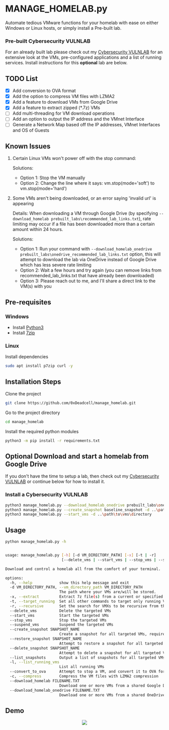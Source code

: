 
# MANAGE_HOMELAB.py

Automate tedious VMware functions for your homelab with ease on either Windows or Linux hosts, or simply install a Pre-built lab.


### Pre-built Cybersecurity VULNLAB
For an already built lab please check out my [Cybersecurity VULNLAB](/lab_contents.md) for an extensive look at the VMs, pre-configured applications and a list of running services.
Install instructions for this **optional** lab are below.



## TODO List

- [x] Add conversion to OVA format
- [x] Add the option to compress VM files with LZMA2
- [x] Add a feature to download VMs from Google Drive
- [x] Add a feature to extract zipped (*.7z) VMs
- [ ] Add multi-threading for VM download operations
- [ ] Add an option to output the IP address and the VMnet Interface
- [ ] Generate a Network Map based off the IP addresses, VMnet Interfaces and OS of Guests

## Known Issues
1. Certain Linux VMs won't power off with the stop command:

    Solutions:
    - Option 1: Stop the VM manually
    - Option 2: Change the line where it says: vm.stop(mode='soft') to vm.stop(mode='hard') 


2. Some VMs aren't being downloaded, or an error saying 'invalid url' is appearing 

    Details: When downloading a VM through Google Drive (by specifying `--download_homelab prebuilt_labs\recommended_lab_links.txt`), rate limiting may occur if a file has been downloaded more than a certain amount within 24 hours.

    Solutions:
    - Option 1: Run your command with `--download_homelab_onedrive prebuilt_labs\onedrive_recommended_lab_links.txt` option, this will attempt to download the lab via OneDrive instead of Google Drive which has less severe rate limiting
    - Option 2: Wait a few hours and try again (you can remove links from recommended_lab_links.txt that have already been downloaded)
    - Option 3: Please reach out to me, and I'll share a direct link to the VM(s) with you


## Pre-requisites

### Windows
- Install [Python3](https://www.python.org/downloads/)
- Install [7zip](https://www.7-zip.org/download.html)

### Linux
Install dependencies

```bash
sudo apt install p7zip curl -y
```

## Installation Steps

Clone the project

```bash
git clone https://github.com/0xDeadcell/manage_homelab.git
```

Go to the project directory

```bash
cd manage_homelab
```

Install the required python modules

```bash
python3 -m pip install -r requirements.txt
```

## **Optional** Download and start a homelab from Google Drive

If you don't have the time to setup a lab, then check out my [Cybersecurity VULNLAB](/lab_contents.md) or continue below for how to install it.


### Install a Cybersecurity VULNLAB
```bash
python3 manage_homelab.py --download_homelab_onedrive prebuilt_labs\onedrive_recommended_lab_links.txt -d ..\path\to\vm\directory -x
python3 manage_homelab.py --create_snapshot baseline_snapshot -d ..\path\to\vm\directory
python3 manage_homelab.py --start_vms -d ..\path\to\vms\directory
```


## Usage

```bash
python manage_homelab.py -h


usage: manage_homelab.py [-h] [-d VM_DIRECTORY_PATH] [-x] [-t | -r]
                         [--delete_vms | --start_vms | --stop_vms | --suspend_vms | --create_snapshot SNAPSHOT_NAME | --restore_snapshot SNAPSHOT_NAME | --delete_snapshot SNAPSHOT_NAME | --list_snapshots | -l | --convert_to_ova | -c | --download_homelab FILENAME.TXT | --download_homelab_onedrive FILENAME.TXT]

Download and control a homelab all from the comfort of your terminal.

options:
  -h, --help            show this help message and exit
  -d VM_DIRECTORY_PATH, --vm_directory_path VM_DIRECTORY_PATH
                        The path where your VMs are/will be stored.
  -x, --extract         Extract 7z file(s) from a current or specified directory, when used with --download_homelab VM(s) will be extracted automatically
  -t, --target_running  Set all other commands to target only running VMs
  -r, --recursive       Set the search for VMXs to be recursive from the specified directory
  --delete_vms          Delete the targeted VMs
  --start_vms           Start the targeted VMs
  --stop_vms            Stop the targeted VMs
  --suspend_vms         Suspend the targeted VMs
  --create_snapshot SNAPSHOT_NAME
                        Create a snapshot for all targeted VMs, requires a snapshot name
  --restore_snapshot SNAPSHOT_NAME
                        Attempt to restore a snapshot for all targeted VMs, requires a snapshot name
  --delete_snapshot SNAPSHOT_NAME
                        Attempt to delete a snapshot for all targeted VMs, requires a snapshot name
  --list_snapshots      Output a list of snapshots for all targeted VMs
  -l, --list_running_vms
                        List all running VMs
  --convert_to_ova      Attempt to stop a VM, and convert it to OVA format
  -c, --compress        Compress the VM files with LZMA2 compression
  --download_homelab FILENAME.TXT
                        Download one or more VMs from a shared Google Drive by specifying a file containing one or multiple shared links. Used with -d
  --download_homelab_onedrive FILENAME.TXT
                        Download one or more VMs from a shared OneDrive by specifying a file containing one or multiple shared links. Used with -d
```

## Demo
<p align="center"><img src="/images/render_compressed.gif?raw=true"/></p>
